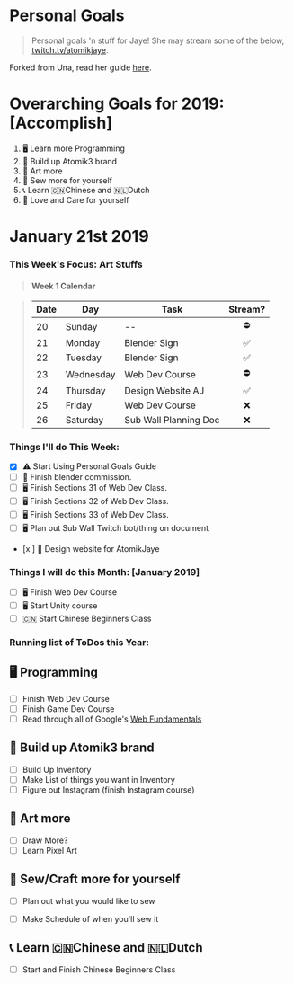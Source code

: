 Personal Goals
==============

> Personal goals 'n stuff for Jaye! She may stream some of the below, [twitch.tv/atomikjaye](http://www.twitch.tv/atomikjaye).

Forked from Una, read her guide [here](http://una.im/personal-goals-guide).

# Overarching Goals for 2019: [Accomplish]
1. 🖥 Learn more Programming
2. 🏬 Build up Atomik3 brand
3. 🎨 Art more
4. 👗 Sew more for yourself
5. 📞 Learn 🇨🇳Chinese and 🇳🇱Dutch
6. 💓 Love and Care for yourself

# January 21st 2019

### This Week's Focus: Art Stuffs
> #### Week 1 Calendar

> | Date | Day         | Task                   | Stream?  |
> | ---- | ----------  | -------------          | :-----:|
> |  20  | Sunday      | --                     | ⛔ |
> |  21  | Monday      | Blender Sign           | ✅ |
> |  22  | Tuesday     | Blender Sign           | ✅ |
> |  23  | Wednesday   | Web Dev Course         | ⛔ |
> |  24  | Thursday    | Design Website AJ      | ✅  |
> |  25  | Friday      | Web Dev Course         |   ❌ |
> |  26  | Saturday    | Sub Wall Planning Doc  |  ❌  |


### Things I'll do This Week:
- [x] ⚠️ Start Using Personal Goals Guide
- [ ] 🎨 Finish blender commission.
- [ ] 🖥 Finish Sections 31 of Web Dev Class.
- [ ] 🖥 Finish Sections 32 of Web Dev Class.
- [ ] 🖥 Finish Sections 33 of Web Dev Class.
- [ ] 🖥 Plan out Sub Wall Twitch bot/thing on document
- [x ] 🎨 Design website for AtomikJaye

### Things I will do this Month: [January 2019]
- [ ] 🖥 Finish Web Dev Course
- [ ] 🖥 Start Unity course
- [ ] 🇨🇳 Start Chinese Beginners Class

### Running list of ToDos this Year:
🖥 Programming
---
- [ ] Finish Web Dev Course
- [ ] Finish Game Dev Course
- [ ] Read through all of Google's [Web Fundamentals](https://developers.google.com/web/fundamentals/)

🏬 Build up Atomik3 brand
---
- [ ] Build Up Inventory
- [ ] Make List of things you want in Inventory
- [ ] Figure out Instagram (finish Instagram course)

🎨 Art more
---
- [ ] Draw More?
- [ ] Learn Pixel Art

👗 Sew/Craft more for yourself
---
- [ ] Plan out what you would like to sew
- [ ] Make Schedule of when you'll sew it



📞 Learn 🇨🇳Chinese and 🇳🇱Dutch
---
- [ ] Start and Finish Chinese Beginners Class

